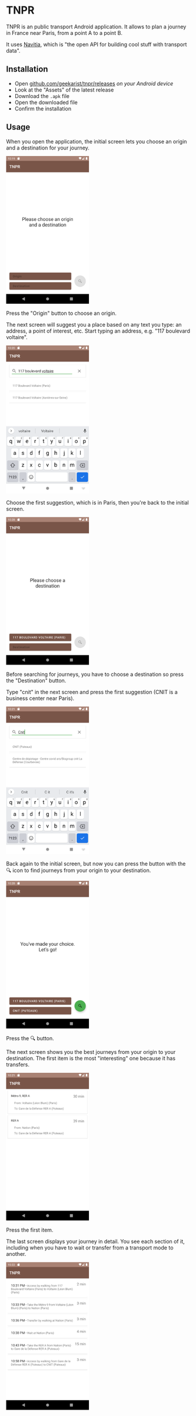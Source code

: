 # TNPR

TNPR is an public transport Android application. It allows to plan a journey in France near Paris, from a point A to a point B.

It uses [Navitia](https://navitia.io), which is "the open API for building cool stuff with transport data".

## Installation

- Open [github.com/geekarist/tnpr/releases](https://github.com/geekarist/tnpr/releases) _on your Android device_
- Look at the "Assets" of the latest release
- Download the `.apk` file
- Open the downloaded file
- Confirm the installation

## Usage

When you open the application, the initial screen lets you choose an origin and a destination for your journey. 

<img src="README_assets/1-choose-orig.png" height="400" />

Press the "Origin" button to choose an origin.

The next screen will suggest you a place based on any text you type: an address, a point of interest, etc. Start typing an address, e.g. "117 boulevard voltaire".

<img src="README_assets/2-suggest-origin.png" height="400px" />

Choose the first suggestion, which is in Paris, then you're back to the initial screen.

<img src="README_assets/3-choose-dest.png" height="400px" />

Before searching for journeys, you have to choose a destination so press the "Destination" button.

Type "cnit" in the next screen and press the first suggestion (CNIT is a business center near Paris).

<img src="README_assets/4-suggest-dest.png" height="400px" />

Back again to the initial screen, but now you can press the button with the 🔍 icon to find journeys from your origin to your destination.

<img src="README_assets/5-search-journeys.png" height="400px" />

Press the 🔍 button.

The next screen shows you the best journeys from your origin to your destination. The first item is the most "interesting" one because it has transfers. 

<img src="README_assets/6-choose-journey.png" height="400px" />

Press the first item.

The last screen displays your journey in detail. You see each section of it, including when you have to wait or transfer from a transport mode to another. 

<img src="README_assets/7-sections.png" height="400px" />
